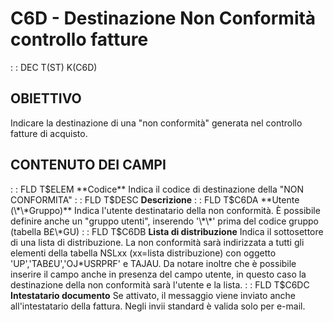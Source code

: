 # C6D - Destinazione Non Conformità controllo fatture
 :  : DEC T(ST) K(C6D)
## OBIETTIVO
Indicare la destinazione di una "non conformità" generata nel controllo fatture di acquisto.
## CONTENUTO DEI CAMPI
 :  : FLD T$ELEM **Codice**
Indica il codice di destinazione della "NON CONFORMITA"
 :  : FLD T$DESC **Descrizione**
 :  : FLD T$C6DA **Utente (\*\*Gruppo)**
Indica l'utente destinatario della non conformità. È possibile definire anche un "gruppo utenti", inserendo '\*\*' prima del codice gruppo (tabella B£\*GU)
 :  : FLD T$C6DB **Lista di distribuzione**
Indica il sottosettore di una lista di distribuzione. La non conformità sarà indirizzata a tutti gli elementi della tabella NSLxx (xx=lista distribuzione) con oggetto 'UP','TAB£U','OJ\*USRPRF' e TAJAU.
Da notare inoltre che è possibile inserire il campo anche in presenza del campo utente, in questo caso la destinazione della non conformità sarà l'utente e la lista.
 :  : FLD T$C6DC **Intestatario documento**
Se attivato, il messaggio viene inviato anche all'intestatario della fattura. Negli invii standard è valida solo per e-mail.
